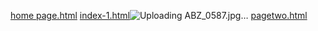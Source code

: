 [home page.html](https://github.com/user-attachments/files/22882073/home.page.html)
[index-1.html](https://github.com/user-attachments/files/22882074/index-1.html)![Uploading ABZ_0587.jpg…]()
[pagetwo.html](https://github.com/user-attachments/files/22882075/pagetwo.html)
